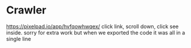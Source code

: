 # Crawler
https://pixelpad.io/app/hvfqowhwqex/
click link, scroll down, click see inside.
sorry for extra work but when we exported the code it was all in a single line

